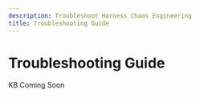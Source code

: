 ```yaml
---
description: Troubleshoot Harness Chaos Engineering
title: Troubleshooting Guide
---
```


# Troubleshooting Guide
KB Coming Soon



